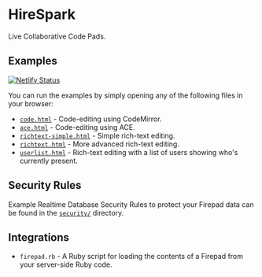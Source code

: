 # HireSpark 

Live Collaborative Code Pads.

## Examples

[![Netlify Status](https://api.netlify.com/api/v1/badges/8100b9d7-e084-49ca-8e88-224e5427dd76/deploy-status)](https://app.netlify.com/sites/sharp-ptolemy-dbf746/deploys)

You can run the examples by simply opening any of the following files in your browser:

  * [`code.html`](demos/code.html) - Code-editing using CodeMirror.
  * [`ace.html`](demos/ace.html) - Code-editing using ACE.
  * [`richtext-simple.html`](demos/richtext-simple.html) - Simple rich-text editing.
  * [`richtext.html`](demos/richtext.html) - More advanced rich-text editing.
  * [`userlist.html`](./userlist.html) - Rich-text editing with a list of users showing who's
  currently present.

## Security Rules

Example Realtime Database Security Rules to protect your Firepad data can be found in the
[`security/`](./security) directory.

## Integrations

* `firepad.rb` - A Ruby script for loading the contents of a Firepad from your server-side Ruby code.
